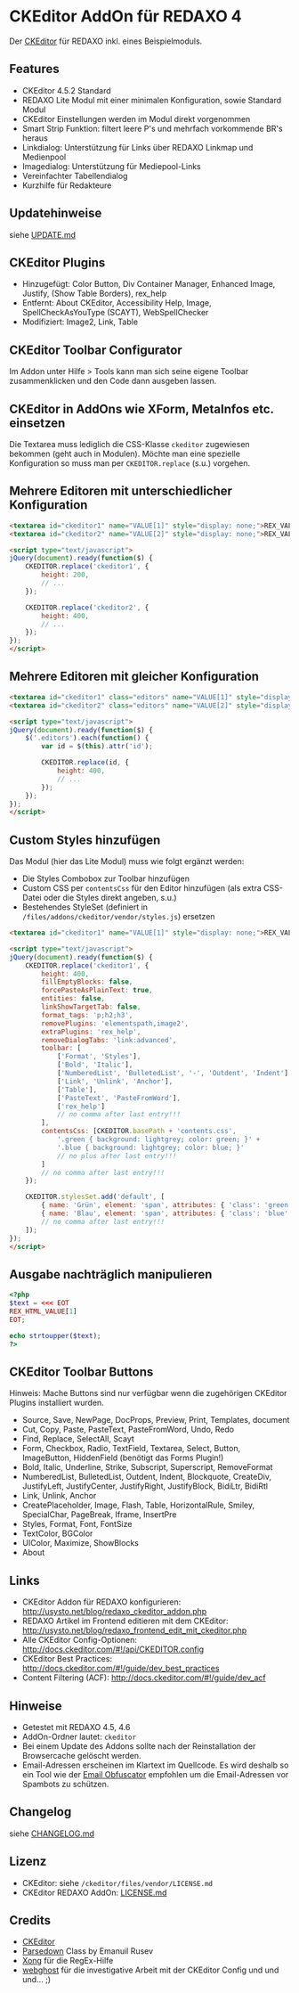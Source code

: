 CKEditor AddOn für REDAXO 4
===========================

Der [CKEditor](http://ckeditor.com/) für REDAXO inkl. eines Beispielmoduls.

Features
--------

* CKEditor 4.5.2 Standard
* REDAXO Lite Modul mit einer minimalen Konfiguration, sowie Standard Modul
* CKEditor Einstellungen werden im Modul direkt vorgenommen
* Smart Strip Funktion: filtert leere P's und mehrfach vorkommende BR's heraus
* Linkdialog: Unterstützung für Links über REDAXO Linkmap und Medienpool
* Imagedialog: Unterstützung für Mediepool-Links
* Vereinfachter Tabellendialog
* Kurzhilfe für Redakteure

Updatehinweise
--------------

siehe [UPDATE.md](UPDATE.md)

CKEditor Plugins
----------------

* Hinzugefügt: Color Button, Div Container Manager, Enhanced Image, Justify, (Show Table Borders), rex_help
* Entfernt: About CKEditor, Accessibility Help, Image, SpellCheckAsYouType (SCAYT), WebSpellChecker
* Modifiziert: Image2, Link, Table

CKEditor Toolbar Configurator
-----------------------------

Im Addon unter Hilfe > Tools kann man sich seine eigene Toolbar zusammenklicken und den Code dann ausgeben lassen.

CKEditor in AddOns wie XForm, MetaInfos etc. einsetzen
------------------------------------------------------

Die Textarea muss lediglich die CSS-Klasse `ckeditor` zugewiesen bekommen (geht auch in Modulen). Möchte man eine spezielle Konfiguration so muss man per `CKEDITOR.replace` (s.u.) vorgehen.

Mehrere Editoren mit unterschiedlicher Konfiguration
----------------------------------------------------

```html
<textarea id="ckeditor1" name="VALUE[1]" style="display: none;">REX_VALUE[1]</textarea><br />
<textarea id="ckeditor2" name="VALUE[2]" style="display: none;">REX_VALUE[2]</textarea>

<script type="text/javascript">
jQuery(document).ready(function($) {
	CKEDITOR.replace('ckeditor1', {
		height: 200,
		// ...
	});

	CKEDITOR.replace('ckeditor2', {
		height: 400,
		// ...
	});
});
</script>
```

Mehrere Editoren mit gleicher Konfiguration
-------------------------------------------

```html
<textarea id="ckeditor1" class="editors" name="VALUE[1]" style="display: none;">REX_VALUE[1]</textarea><br />
<textarea id="ckeditor2" class="editors" name="VALUE[2]" style="display: none;">REX_VALUE[2]</textarea>

<script type="text/javascript">
jQuery(document).ready(function($) {
	$('.editors').each(function() {
		var id = $(this).attr('id');

		CKEDITOR.replace(id, {
			height: 400,
			// ...
		});
	});
});
</script>
```


Custom Styles hinzufügen
------------------------

Das Modul (hier das Lite Modul) muss wie folgt ergänzt werden:

* Die Styles Combobox zur Toolbar hinzufügen
* Custom CSS per `contentsCss` für den Editor hinzufügen (als extra CSS-Datei oder die Styles direkt angeben, s.u.)
* Bestehendes StyleSet (definiert in `/files/addons/ckeditor/vendor/styles.js`) ersetzen

```html
<textarea id="ckeditor1" name="VALUE[1]" style="display: none;">REX_VALUE[1]</textarea>

<script type="text/javascript">
jQuery(document).ready(function($) {
	CKEDITOR.replace('ckeditor1', {
		height: 400,
		fillEmptyBlocks: false,
		forcePasteAsPlainText: true,
		entities: false,
		linkShowTargetTab: false,
		format_tags: 'p;h2;h3',
		removePlugins: 'elementspath,image2',
		extraPlugins: 'rex_help',
		removeDialogTabs: 'link:advanced',
		toolbar: [
			['Format', 'Styles'],
			['Bold', 'Italic'],
			['NumberedList', 'BulletedList', '-', 'Outdent', 'Indent'],
			['Link', 'Unlink', 'Anchor'],
			['Table'],
			['PasteText', 'PasteFromWord'],
			['rex_help']
			// no comma after last entry!!!
		],
		contentsCss: [CKEDITOR.basePath + 'contents.css', 
			'.green { background: lightgrey; color: green; }' +
			'.blue { background: lightgrey; color: blue; }'
			// no plus after last entry!!!
		]
		// no comma after last entry!!!
	});

	CKEDITOR.stylesSet.add('default', [
		{ name: 'Grün', element: 'span', attributes: { 'class': 'green' } },
		{ name: 'Blau', element: 'span', attributes: { 'class': 'blue' } }
		// no comma after last entry!!!
	]);
});
</script>
```

Ausgabe nachträglich manipulieren
---------------------------------

```php
<?php
$text = <<< EOT
REX_HTML_VALUE[1]
EOT;

echo strtoupper($text);
?>
```

CKEditor Toolbar Buttons
------------------------

Hinweis: Mache Buttons sind nur verfügbar wenn die zugehörigen CKEditor Plugins installiert wurden.

* Source, Save, NewPage, DocProps, Preview, Print, Templates, document
* Cut, Copy, Paste, PasteText, PasteFromWord, Undo, Redo
* Find, Replace, SelectAll, Scayt
* Form, Checkbox, Radio, TextField, Textarea, Select, Button, ImageButton, HiddenField (benötigt das Forms Plugin!)
* Bold, Italic, Underline, Strike, Subscript, Superscript, RemoveFormat
* NumberedList, BulletedList, Outdent, Indent, Blockquote, CreateDiv, JustifyLeft, JustifyCenter, JustifyRight, JustifyBlock, BidiLtr, BidiRtl
* Link, Unlink, Anchor
* CreatePlaceholder, Image, Flash, Table, HorizontalRule, Smiley, SpecialChar, PageBreak, Iframe, InsertPre
* Styles, Format, Font, FontSize
* TextColor, BGColor
* UIColor, Maximize, ShowBlocks
* About

Links
-----

* CKEditor Addon für REDAXO konfigurieren: http://usysto.net/blog/redaxo_ckeditor_addon.php
* REDAXO Artikel im Frontend editieren mit dem CKEditor: http://usysto.net/blog/redaxo_frontend_edit_mit_ckeditor.php
* Alle CKEditor Config-Optionen: http://docs.ckeditor.com/#!/api/CKEDITOR.config
* CKEditor Best Practices: http://docs.ckeditor.com/#!/guide/dev_best_practices
* Content Filtering (ACF): http://docs.ckeditor.com/#!/guide/dev_acf

Hinweise
--------

* Getestet mit REDAXO 4.5, 4.6
* AddOn-Ordner lautet: `ckeditor`
* Bei einem Update des Addons sollte nach der Reinstallation der Browsercache gelöscht werden.
* Email-Adressen erscheinen im Klartext im Quellcode. Es wird deshalb so ein Tool wie der [Email Obfuscator](https://github.com/RexDude/email_obfuscator) empfohlen um die Email-Adressen vor Spambots zu schützen.

Changelog
---------

siehe [CHANGELOG.md](CHANGELOG.md)

Lizenz
------

* CKEditor: siehe `/ckeditor/files/vendor/LICENSE.md`
* CKEditor REDAXO AddOn: [LICENSE.md](LICENSE.md)

Credits
-------

* [CKEditor](http://ckeditor.com/)
* [Parsedown](http://parsedown.org/) Class by Emanuil Rusev
* [Xong](https://github.com/xong) für die RegEx-Hilfe
* [webghost](https://github.com/webghostx) für die investigative Arbeit mit der CKEditor Config und und und... ;)

